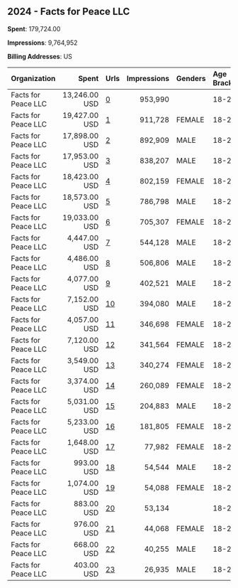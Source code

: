 ## 2024 - Facts for Peace LLC 
**Spent**: 179,724.00

**Impressions**: 9,764,952

**Billing Addresses**: US

|Organization|Spent|Urls|Impressions|Genders|Age Brackets|Country Codes|
|:---|---:|:---|---:|:---|:---|:---|
|Facts for Peace LLC|13,246.00 USD|[0](https://www.snap.com/political-ads/asset/649b00d3761474e3b1593743418abf4e73b8d91587ad508ac157551771bf04a1?mediaType=mp4)|953,990||18-29|united states|
|Facts for Peace LLC|19,427.00 USD|[1](https://www.snap.com/political-ads/asset/4d651bf8fabafd5b402aaf289ea8be7d7b0becc6450574864928b3a5e7ce37d3?mediaType=mp4)|911,728|FEMALE|18-24|united states|
|Facts for Peace LLC|17,898.00 USD|[2](https://www.snap.com/political-ads/asset/4d651bf8fabafd5b402aaf289ea8be7d7b0becc6450574864928b3a5e7ce37d3?mediaType=mp4)|892,909|MALE|18-24|united states|
|Facts for Peace LLC|17,953.00 USD|[3](https://www.snap.com/political-ads/asset/4d651bf8fabafd5b402aaf289ea8be7d7b0becc6450574864928b3a5e7ce37d3?mediaType=mp4)|838,207|MALE|18-24|united states|
|Facts for Peace LLC|18,423.00 USD|[4](https://www.snap.com/political-ads/asset/4d651bf8fabafd5b402aaf289ea8be7d7b0becc6450574864928b3a5e7ce37d3?mediaType=mp4)|802,159|FEMALE|18-24|united states|
|Facts for Peace LLC|18,573.00 USD|[5](https://www.snap.com/political-ads/asset/8fb61fe66e9ccfc3a910d7392dea91eef1e7976a508e9dfe13b44df903e8cf9e?mediaType=mp4)|786,798|MALE|18-24|united states|
|Facts for Peace LLC|19,033.00 USD|[6](https://www.snap.com/political-ads/asset/8fb61fe66e9ccfc3a910d7392dea91eef1e7976a508e9dfe13b44df903e8cf9e?mediaType=mp4)|705,307|FEMALE|18-24|united states|
|Facts for Peace LLC|4,447.00 USD|[7](https://www.snap.com/political-ads/asset/6ce49737cc81ba315c69cf6cb35c8cb981614180ee77d243f72c1fda1dde0eb6?mediaType=mp4)|544,128|MALE|18-24|united states|
|Facts for Peace LLC|4,486.00 USD|[8](https://www.snap.com/political-ads/asset/6ce49737cc81ba315c69cf6cb35c8cb981614180ee77d243f72c1fda1dde0eb6?mediaType=mp4)|506,806|MALE|18-24|united states|
|Facts for Peace LLC|4,077.00 USD|[9](https://www.snap.com/political-ads/asset/6ce49737cc81ba315c69cf6cb35c8cb981614180ee77d243f72c1fda1dde0eb6?mediaType=mp4)|402,521|MALE|18-24|united states|
|Facts for Peace LLC|7,152.00 USD|[10](https://www.snap.com/political-ads/asset/b4788ddb7ea15e15c95077cfdb895cdd048d3099da9527964596ac706cb0349b?mediaType=mp4)|394,080|MALE|18-24|united states|
|Facts for Peace LLC|4,057.00 USD|[11](https://www.snap.com/political-ads/asset/6ce49737cc81ba315c69cf6cb35c8cb981614180ee77d243f72c1fda1dde0eb6?mediaType=mp4)|346,698|FEMALE|18-24|united states|
|Facts for Peace LLC|7,120.00 USD|[12](https://www.snap.com/political-ads/asset/b4788ddb7ea15e15c95077cfdb895cdd048d3099da9527964596ac706cb0349b?mediaType=mp4)|341,564|FEMALE|18-24|united states|
|Facts for Peace LLC|3,549.00 USD|[13](https://www.snap.com/political-ads/asset/6ce49737cc81ba315c69cf6cb35c8cb981614180ee77d243f72c1fda1dde0eb6?mediaType=mp4)|340,274|FEMALE|18-24|united states|
|Facts for Peace LLC|3,374.00 USD|[14](https://www.snap.com/political-ads/asset/6ce49737cc81ba315c69cf6cb35c8cb981614180ee77d243f72c1fda1dde0eb6?mediaType=mp4)|260,089|FEMALE|18-24|united states|
|Facts for Peace LLC|5,031.00 USD|[15](https://www.snap.com/political-ads/asset/649b00d3761474e3b1593743418abf4e73b8d91587ad508ac157551771bf04a1?mediaType=mp4)|204,883|MALE|18-24|united states|
|Facts for Peace LLC|5,233.00 USD|[16](https://www.snap.com/political-ads/asset/649b00d3761474e3b1593743418abf4e73b8d91587ad508ac157551771bf04a1?mediaType=mp4)|181,805|FEMALE|18-24|united states|
|Facts for Peace LLC|1,648.00 USD|[17](https://www.snap.com/political-ads/asset/db191ca1b46a8eaaf990849622b3adee55a8e5a2cf2c7d3d9249345167f10682?mediaType=mp4)|77,982|FEMALE|18-24|united states|
|Facts for Peace LLC|993.00 USD|[18](https://www.snap.com/political-ads/asset/db191ca1b46a8eaaf990849622b3adee55a8e5a2cf2c7d3d9249345167f10682?mediaType=mp4)|54,544|MALE|18-24|united states|
|Facts for Peace LLC|1,074.00 USD|[19](https://www.snap.com/political-ads/asset/db191ca1b46a8eaaf990849622b3adee55a8e5a2cf2c7d3d9249345167f10682?mediaType=mp4)|54,088|FEMALE|18-24|united states|
|Facts for Peace LLC|883.00 USD|[20](https://www.snap.com/political-ads/asset/b4788ddb7ea15e15c95077cfdb895cdd048d3099da9527964596ac706cb0349b?mediaType=mp4)|53,134||18-29|united states|
|Facts for Peace LLC|976.00 USD|[21](https://www.snap.com/political-ads/asset/db191ca1b46a8eaaf990849622b3adee55a8e5a2cf2c7d3d9249345167f10682?mediaType=mp4)|44,068|FEMALE|18-24|united states|
|Facts for Peace LLC|668.00 USD|[22](https://www.snap.com/political-ads/asset/db191ca1b46a8eaaf990849622b3adee55a8e5a2cf2c7d3d9249345167f10682?mediaType=mp4)|40,255|MALE|18-24|united states|
|Facts for Peace LLC|403.00 USD|[23](https://www.snap.com/political-ads/asset/db191ca1b46a8eaaf990849622b3adee55a8e5a2cf2c7d3d9249345167f10682?mediaType=mp4)|26,935|MALE|18-24|united states|

